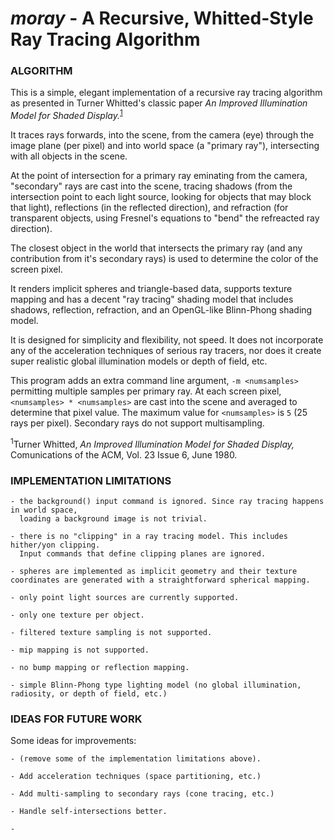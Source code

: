 
# _moray_ - A Recursive, Whitted-Style Ray Tracing Algorithm

### ALGORITHM

This is a simple, elegant implementation of a recursive ray tracing algorithm
as presented in Turner Whitted's classic paper 
_An Improved Illumination Model for Shaded Display._<sup>[1](#whittedref)</sup> 

It traces rays forwards, into the scene, from the camera (eye) through the image plane (per pixel)
and into world space (a "primary ray"), intersecting with all objects in the scene.

At the point of intersection for a primary ray eminating from the camera, "secondary" rays
are cast into the scene, tracing shadows (from the intersection point to each light source, looking
for objects that may block that light), reflections (in the reflected direction), and refraction
(for transparent objects, using Fresnel's equations to "bend" the refreacted ray direction).

The closest object in the world that intersects the primary ray (and any contribution from it's
secondary rays) is used to determine the color of the screen pixel.

It renders implicit spheres and triangle-based data, supports texture mapping
and has a decent "ray tracing" shading model that includes shadows, reflection, refraction,
and an OpenGL-like Blinn-Phong shading model.

It is designed for simplicity and flexibility, not speed. It does not incorporate any
of the acceleration techniques of serious ray tracers, nor does it create super
realistic global illumination models or depth of field, etc. 

This program adds an extra command line argument, `-m <numsamples>` permitting
multiple samples per primary ray. At each screen pixel, `<numsamples> * <numsamples>` are
cast into the scene and averaged to determine that pixel value. The maximum value
for `<numsamples>` is `5` (25 rays per pixel).  Secondary rays do not support
multisampling.

<a name="whittedref"><sup>1</sup></a>Turner Whitted, _An Improved Illumination Model for 
Shaded Display,_ Comunications of the ACM, Vol. 23 Issue 6, June 1980.

### IMPLEMENTATION LIMITATIONS

    - the background() input command is ignored. Since ray tracing happens in world space,
      loading a background image is not trivial.

    - there is no "clipping" in a ray tracing model. This includes hither/yon clipping.
      Input commands that define clipping planes are ignored.

    - spheres are implemented as implicit geometry and their texture coordinates are generated with a straightforward spherical mapping.

    - only point light sources are currently supported.

    - only one texture per object.

    - filtered texture sampling is not supported.

    - mip mapping is not supported.

    - no bump mapping or reflection mapping.

    - simple Blinn-Phong type lighting model (no global illumination, radiosity, or depth of field, etc.)


### IDEAS FOR FUTURE WORK

Some ideas for improvements:

    - (remove some of the implementation limitations above).

    - Add acceleration techniques (space partitioning, etc.)

    - Add multi-sampling to secondary rays (cone tracing, etc.)

    - Handle self-intersections better.

    - 

